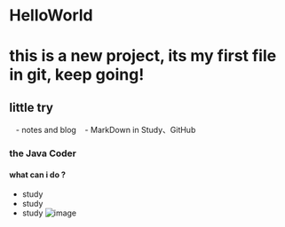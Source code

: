 # HelloWorld

# this is a new project,  its my first file in git, keep going!

## little try
  
  - notes and blog
  
  - MarkDown in Study、GitHub
  
  
### the Java Coder
  
#### what can i do ?
- study
- study
- study
![image](https://github.com/SeniorNoobCoder/HelloWorld/liupeng.png)
